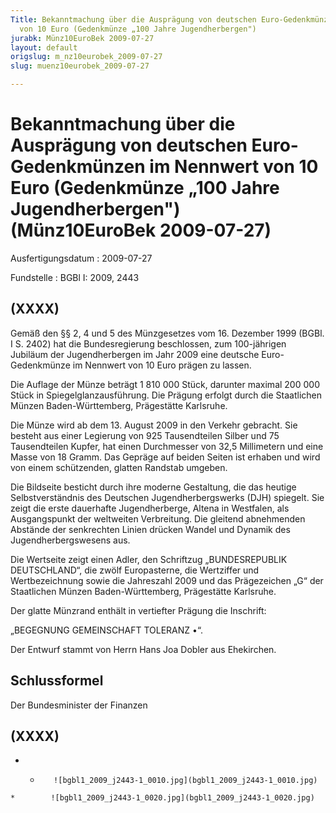 ```yaml
---
Title: Bekanntmachung über die Ausprägung von deutschen Euro-Gedenkmünzen im Nennwert
  von 10 Euro (Gedenkmünze „100 Jahre Jugendherbergen")
jurabk: Münz10EuroBek 2009-07-27
layout: default
origslug: m_nz10eurobek_2009-07-27
slug: muenz10eurobek_2009-07-27

---
```


# Bekanntmachung über die Ausprägung von deutschen Euro-Gedenkmünzen im Nennwert von 10 Euro (Gedenkmünze „100 Jahre Jugendherbergen") (Münz10EuroBek 2009-07-27)

Ausfertigungsdatum
:   2009-07-27

Fundstelle
:   BGBl I: 2009, 2443

## (XXXX)

Gemäß den §§ 2, 4 und 5 des Münzgesetzes vom 16. Dezember 1999 (BGBl.
I S. 2402) hat die Bundesregierung beschlossen, zum 100-jährigen
Jubiläum der Jugendherbergen im Jahr 2009 eine deutsche Euro-
Gedenkmünze im Nennwert von 10 Euro prägen zu lassen.

Die Auflage der Münze beträgt 1 810 000 Stück, darunter maximal 200
000 Stück in Spiegelglanzausführung. Die Prägung erfolgt durch die
Staatlichen Münzen Baden-Württemberg, Prägestätte Karlsruhe.

Die Münze wird ab dem 13. August 2009 in den Verkehr gebracht. Sie
besteht aus einer Legierung von 925 Tausendteilen Silber und 75
Tausendteilen Kupfer, hat einen Durchmesser von 32,5 Millimetern und
eine Masse von 18 Gramm. Das Gepräge auf beiden Seiten ist erhaben und
wird von einem schützenden, glatten Randstab umgeben.

Die Bildseite besticht durch ihre moderne Gestaltung, die das heutige
Selbstverständnis des Deutschen Jugendherbergswerks (DJH) spiegelt.
Sie zeigt die erste dauerhafte Jugendherberge, Altena in Westfalen,
als Ausgangspunkt der weltweiten Verbreitung. Die gleitend abnehmenden
Abstände der senkrechten Linien drücken Wandel und Dynamik des
Jugendherbergswesens aus.

Die Wertseite zeigt einen Adler, den Schriftzug „BUNDESREPUBLIK
DEUTSCHLAND“, die zwölf Europasterne, die Wertziffer und
Wertbezeichnung sowie die Jahreszahl 2009 und das Prägezeichen „G“ der
Staatlichen Münzen Baden-Württemberg, Prägestätte Karlsruhe.

Der glatte Münzrand enthält in vertiefter Prägung die Inschrift:

„BEGEGNUNG GEMEINSCHAFT TOLERANZ •“.

Der Entwurf stammt von Herrn Hans Joa Dobler aus Ehekirchen.

## Schlussformel

Der Bundesminister der Finanzen

## (XXXX)


*    *        ![bgbl1_2009_j2443-1_0010.jpg](bgbl1_2009_j2443-1_0010.jpg)
    *        ![bgbl1_2009_j2443-1_0020.jpg](bgbl1_2009_j2443-1_0020.jpg)


